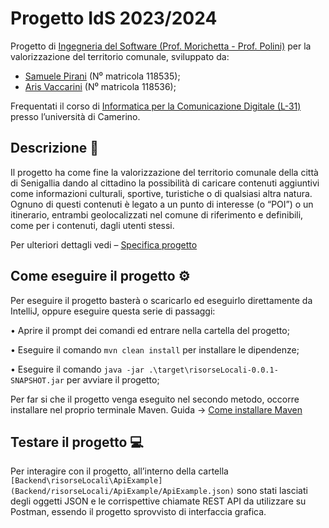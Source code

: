 # Progetto IdS 2023/2024
Progetto di [Ingegneria del Software (Prof. Morichetta - Prof. Polini)](http://www.didattica.cs.unicam.it/doku.php?id=didattica:ay2324:ids:main) per la valorizzazione del territorio comunale, sviluppato da:
-	[Samuele Pirani](https://github.com/SamuelePirani) (N⁰ matricola 118535);
-	[Aris Vaccarini](https://github.com/ArisVaccarini) (N⁰ matricola 118536);
  
Frequentati il corso di [Informatica per la Comunicazione Digitale (L-31)](http://www.didattica.cs.unicam.it/doku.php?id=didattica:licd) presso l’università di Camerino.  

## Descrizione :page_facing_up:
Il progetto ha come fine la valorizzazione del territorio comunale della città di Senigallia dando al cittadino la possibilità di caricare contenuti aggiuntivi come informazioni culturali, sportive, turistiche o di qualsiasi altra natura. Ognuno di questi contenuti è legato a un punto di interesse (o “POI”) o un itinerario, entrambi geolocalizzati nel comune di riferimento e definibili, come per i contenuti, dagli utenti stessi.

Per ulteriori dettagli vedi – [Specifica progetto](https://docs.google.com/document/d/1kqarA2bRB8I8StOazcWotmkxf4Afycyl34a-n536JHo/edit)

## Come eseguire il progetto :gear:
Per eseguire il progetto basterà o scaricarlo ed eseguirlo direttamente da IntelliJ, oppure eseguire questa serie di passaggi:

•	Aprire il prompt dei comandi ed entrare nella cartella del progetto;

•	Eseguire il comando `mvn clean install` per installare le dipendenze;

•	Eseguire il comando `java -jar .\target\risorseLocali-0.0.1-SNAPSHOT.jar` per avviare il progetto;

Per far si che il progetto venga eseguito nel secondo metodo, occorre installare nel proprio terminale Maven. 
Guida -> [Come installare Maven](https://www.html.it/articoli/maven-organizzazione-dei-progetti-java/) 
## Testare il progetto :computer:

Per interagire con il progetto, all’interno della cartella `[Backend\risorseLocali\ApiExample](Backend/risorseLocali/ApiExample/ApiExample.json)` sono stati lasciati degli oggetti JSON e le corrispettive chiamate REST API da utilizzare su Postman, essendo il progetto sprovvisto di interfaccia grafica.
